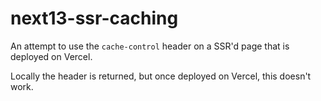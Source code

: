 # next13-ssr-caching

An attempt to use the `cache-control` header on a SSR'd page that is deployed on Vercel.

Locally the header is returned, but once deployed on Vercel, this doesn't work.
